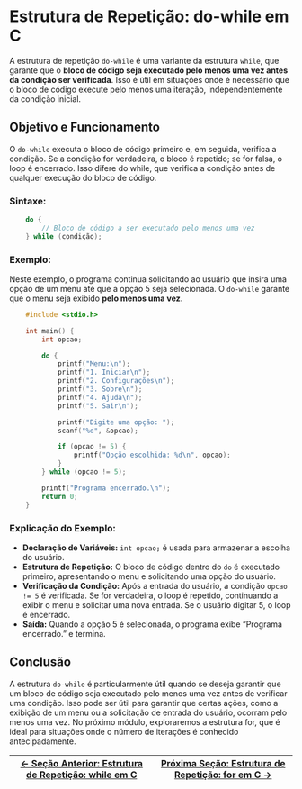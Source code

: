 # Estrutura de Repetição: do-while em C

A estrutura de repetição `do-while` é uma variante da estrutura `while`, que garante que o **bloco de código seja executado pelo menos uma vez antes da condição ser verificada**. Isso é útil em situações onde é necessário que o bloco de código execute pelo menos uma iteração, independentemente da condição inicial.

## Objetivo e Funcionamento

O `do-while` executa o bloco de código primeiro e, em seguida, verifica a condição. Se a condição for verdadeira, o bloco é repetido; se for falsa, o loop é encerrado. Isso difere do while, que verifica a condição antes de qualquer execução do bloco de código.

### Sintaxe:
```c
    do {
        // Bloco de código a ser executado pelo menos uma vez
    } while (condição);
```

### Exemplo:
Neste exemplo, o programa continua solicitando ao usuário que insira uma opção de um menu até que a opção 5 seja selecionada. O `do-while` garante que o menu seja exibido **pelo menos uma vez**.

```c
    #include <stdio.h>

    int main() {
        int opcao;

        do {
            printf("Menu:\n");
            printf("1. Iniciar\n");
            printf("2. Configurações\n");
            printf("3. Sobre\n");
            printf("4. Ajuda\n");
            printf("5. Sair\n");

            printf("Digite uma opção: ");
            scanf("%d", &opcao);

            if (opcao != 5) {
                printf("Opção escolhida: %d\n", opcao);
            }
        } while (opcao != 5);

        printf("Programa encerrado.\n");
        return 0;
    }
```

### Explicação do Exemplo:
- **Declaração de Variáveis:** `int opcao;` é usada para armazenar a escolha do usuário.
- **Estrutura de Repetição:** O bloco de código dentro do `do` é executado primeiro, apresentando o menu e solicitando uma opção do usuário.
- **Verificação da Condição:** Após a entrada do usuário, a condição `opcao != 5` é verificada. Se for verdadeira, o loop é repetido, continuando a exibir o menu e solicitar uma nova entrada. Se o usuário digitar 5, o loop é encerrado.
- **Saída:** Quando a opção 5 é selecionada, o programa exibe “Programa encerrado.” e termina.

## Conclusão

A estrutura `do-while` é particularmente útil quando se deseja garantir que um bloco de código seja executado pelo menos uma vez antes de verificar uma condição. Isso pode ser útil para garantir que certas ações, como a exibição de um menu ou a solicitação de entrada do usuário, ocorram pelo menos uma vez. No próximo módulo, exploraremos a estrutura for, que é ideal para situações onde o número de iterações é conhecido antecipadamente.

| [← Seção Anterior: Estrutura de Repetição: while em C]() | [Próxima Seção: Estrutura de Repetição: for em C →]() |
|---------------------------|------------------------------------------------------|